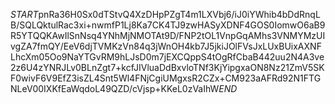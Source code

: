 $START$pnRa36H0Sx0dTStvQ4XzDHpPZgT4m1LXVbj6/iJ0iYWhib4bDdRnqLB/SQLQktulRac3xi+nwmfP1Lj8Ka7CK4TJ9zwHASyXDNF4GOS0IomwO6aB9R5YTQQKAwIlSnNsq4YNhMjNMOTAt9D/FNP2tOL1VnpGqAMhs3VNMYMzUIvgZA7fmQY/EeV6djTVMKzVn84q3jWnOH4kb7J5jkiJOlFVsJxLUxBUixAXNFLhcXm05Oo9NaYTGvRM9hLJsD0m7jEXCQppS4tOgRfCbaB442uu2N4A3ve2z6U4zYNRJLv0BLnZgt7+kcfJIVluaDdBxvloTNf3KjYipgxaON8Nz21ZmV5SKF0wivF6V9EfZ3isZL4Snt5Wl4FNjCgiUMgxsR2CZx+CM923aAFRd92N1FTGNLeV00IXKfEaWqdoL49QZD/cVjsp+KKeL0zVaIhW$END$